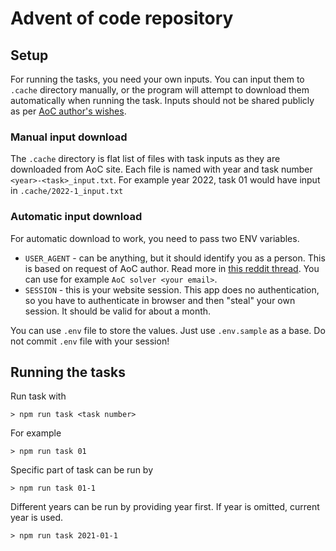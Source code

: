 # Advent of code repository

## Setup

For running the tasks, you need your own inputs. You can input them to `.cache` directory manually, or the program will attempt to download them automatically when running the task. Inputs should not be shared publicly as per [AoC author's wishes](https://mobile.twitter.com/ericwastl/status/1465805354214830081).

### Manual input download

The `.cache` directory is flat list of files with task inputs as they are downloaded from AoC site. Each file is named with year and task number `<year>-<task>_input.txt`. For example year 2022, task 01 would have input in `.cache/2022-1_input.txt`

### Automatic input download

For automatic download to work, you need to pass two ENV variables.

- `USER_AGENT` - can be anything, but it should identify you as a person. This is based on request of AoC author. Read more in [this reddit thread](https://www.reddit.com/r/adventofcode/comments/z9dhtd/please_include_your_contact_info_in_the_useragent/). You can use for example `AoC solver <your email>`.
- `SESSION` - this is your website session. This app does no authentication, so you have to authenticate in browser and then "steal" your own session. It should be valid for about a month.

You can use `.env` file to store the values. Just use `.env.sample` as a base. Do not commit `.env` file with your session!

## Running the tasks

Run task with

```
> npm run task <task number>
```

For example

```
> npm run task 01
```

Specific part of task can be run by

```
> npm run task 01-1
```

Different years can be run by providing year first. If year is omitted, current year is used.

```
> npm run task 2021-01-1
```
